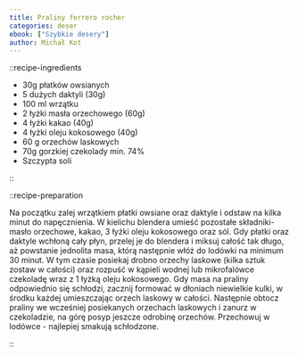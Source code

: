 ```yaml
---
title: Praliny ferrero rocher
categories: deser
ebook: ["Szybkie desery"]
author: Michał Kot
---
```


::recipe-ingredients

- 30g płatków owsianych
- 5 dużych daktyli (30g)
- 100 ml wrzątku
- 2 łyżki masła orzechowego (60g)
- 4 łyżki kakao (40g)
- 4 łyżki oleju kokosowego (40g)
- 60 g orzechów laskowych
- 70g gorzkiej czekolady min. 74%
- Szczypta soli

::

::recipe-preparation

Na początku zalej wrzątkiem płatki owsiane oraz daktyle i odstaw na kilka minut do napęcznienia. W kielichu blendera umieść pozostałe składniki- masło orzechowe, kakao, 3 łyżki oleju kokosowego oraz sól. Gdy płatki oraz daktyle wchłoną cały płyn, przelej je do blendera i miksuj całość tak długo, aż powstanie jednolita masa, którą następnie włóż do lodówki na minimum 30 minut. W tym czasie posiekaj drobno orzechy laskowe (kilka sztuk zostaw w całości) oraz rozpuść w kąpieli wodnej lub mikrofalówce czekoladę wraz z 1 łyżką oleju kokosowego. Gdy masa na praliny odpowiednio się schłodzi, zacznij formować w dłoniach niewielkie kulki, w środku każdej umieszczając orzech laskowy w całości. Następnie obtocz praliny we wcześniej posiekanych orzechach laskowych i zanurz w czekoladzie, na górę posyp jeszcze odrobinę orzechów. Przechowuj w lodówce - najlepiej smakują schłodzone.

::